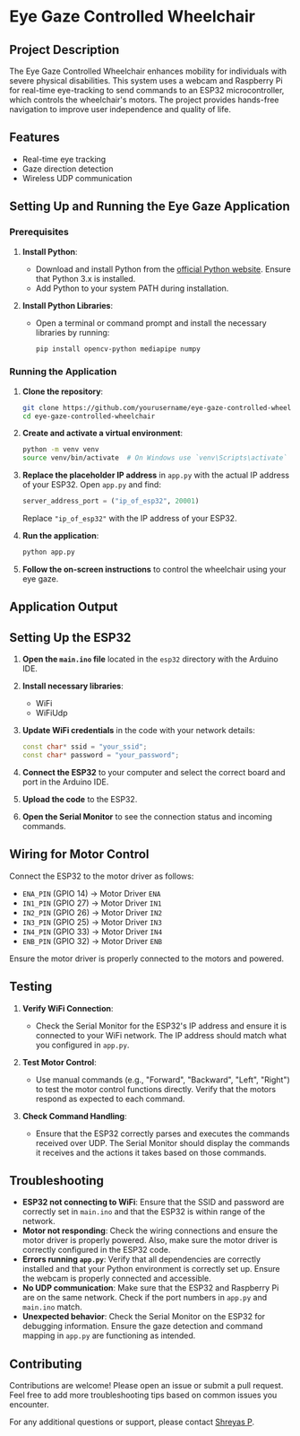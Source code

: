 # Eye Gaze Controlled Wheelchair

## Project Description
The Eye Gaze Controlled Wheelchair enhances mobility for individuals with severe physical disabilities. This system uses a webcam and Raspberry Pi for real-time eye-tracking to send commands to an ESP32 microcontroller, which controls the wheelchair's motors. The project provides hands-free navigation to improve user independence and quality of life.

## Features
- Real-time eye tracking
- Gaze direction detection
- Wireless UDP communication

## Setting Up and Running the Eye Gaze Application

### Prerequisites

1. **Install Python**:
   - Download and install Python from the [official Python website](https://www.python.org/downloads/release/python-31011/). Ensure that Python 3.x is installed.
   - Add Python to your system PATH during installation.

2. **Install Python Libraries**:
   - Open a terminal or command prompt and install the necessary libraries by running:
     ```bash
     pip install opencv-python mediapipe numpy
     ```

### Running the Application

1. **Clone the repository**:
    ```bash
    git clone https://github.com/yourusername/eye-gaze-controlled-wheelchair.git
    cd eye-gaze-controlled-wheelchair
    ```

2. **Create and activate a virtual environment**:
    ```bash
    python -m venv venv
    source venv/bin/activate  # On Windows use `venv\Scripts\activate`
    ```

3. **Replace the placeholder IP address** in `app.py` with the actual IP address of your ESP32. Open `app.py` and find:
    ```python
    server_address_port = ("ip_of_esp32", 20001)
    ```
    Replace `"ip_of_esp32"` with the IP address of your ESP32.

4. **Run the application**:
    ```bash
    python app.py
    ```

5. **Follow the on-screen instructions** to control the wheelchair using your eye gaze.

## Application Output
   

## Setting Up the ESP32

1. **Open the `main.ino` file** located in the `esp32` directory with the Arduino IDE.

2. **Install necessary libraries**:
    - WiFi
    - WiFiUdp

3. **Update WiFi credentials** in the code with your network details:
    ```cpp
    const char* ssid = "your_ssid";
    const char* password = "your_password";
    ```

4. **Connect the ESP32** to your computer and select the correct board and port in the Arduino IDE.

5. **Upload the code** to the ESP32.

6. **Open the Serial Monitor** to see the connection status and incoming commands.

## Wiring for Motor Control

Connect the ESP32 to the motor driver as follows:
- `ENA_PIN` (GPIO 14) -> Motor Driver `ENA`
- `IN1_PIN` (GPIO 27) -> Motor Driver `IN1`
- `IN2_PIN` (GPIO 26) -> Motor Driver `IN2`
- `IN3_PIN` (GPIO 25) -> Motor Driver `IN3`
- `IN4_PIN` (GPIO 33) -> Motor Driver `IN4`
- `ENB_PIN` (GPIO 32) -> Motor Driver `ENB`

Ensure the motor driver is properly connected to the motors and powered.

## Testing

1. **Verify WiFi Connection**:
   - Check the Serial Monitor for the ESP32's IP address and ensure it is connected to your WiFi network. The IP address should match what you configured in `app.py`.

2. **Test Motor Control**:
   - Use manual commands (e.g., "Forward", "Backward", "Left", "Right") to test the motor control functions directly. Verify that the motors respond as expected to each command.

3. **Check Command Handling**:
   - Ensure that the ESP32 correctly parses and executes the commands received over UDP. The Serial Monitor should display the commands it receives and the actions it takes based on those commands.


## Troubleshooting

- **ESP32 not connecting to WiFi**: Ensure that the SSID and password are correctly set in `main.ino` and that the ESP32 is within range of the network.
- **Motor not responding**: Check the wiring connections and ensure the motor driver is properly powered. Also, make sure the motor driver is correctly configured in the ESP32 code.
- **Errors running `app.py`**: Verify that all dependencies are correctly installed and that your Python environment is correctly set up. Ensure the webcam is properly connected and accessible.
- **No UDP communication**: Make sure that the ESP32 and Raspberry Pi are on the same network. Check if the port numbers in `app.py` and `main.ino` match.
- **Unexpected behavior**: Check the Serial Monitor on the ESP32 for debugging information. Ensure the gaze detection and command mapping in `app.py` are functioning as intended.

## Contributing

Contributions are welcome! Please open an issue or submit a pull request.
Feel free to add more troubleshooting tips based on common issues you encounter.

For any additional questions or support, please contact [Shreyas P](mailto:shreyasp182002@gmail.com).
